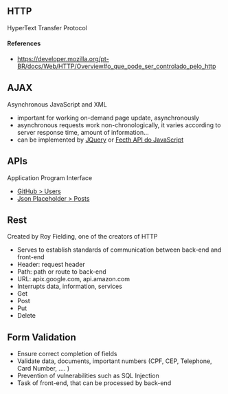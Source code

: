 ## HTTP
HyperText Transfer Protocol

#### References
- https://developer.mozilla.org/pt-BR/docs/Web/HTTP/Overview#o_que_pode_ser_controlado_pelo_http

## AJAX
Asynchronous JavaScript and XML
- important for working on-demand page update, asynchronously
- asynchronous requests work non-chronologically, it varies according to server response time, amount of information...
- can be implemented by [JQuery](https://api.jquery.com/jquery.ajax/) or [Fecth API do JavaScript](https://developer.mozilla.org/pt-BR/docs/Web/API/Fetch_API/Using_Fetch)

## APIs
Application Program Interface
- [GitHub > Users](https://docs.github.com/en/rest/reference/users)
- [Json Placeholder > Posts](https://jsonplaceholder.typicode.com/posts)

## Rest
Created by Roy Fielding, one of the creators of HTTP
- Serves to establish standards of communication between back-end and front-end
- Header: request header
- Path: path or route to back-end
- URL: apix.google.com, api.amazon.com
- Interrupts data, information, services
- Get
- Post
- Put
- Delete

## Form Validation
- Ensure correct completion of fields
- Validate data, documents, important numbers (CPF, CEP, Telephone, Card Number, .... )
- Prevention of vulnerabilities such as SQL Injection
- Task of front-end, that can be processed by back-end
